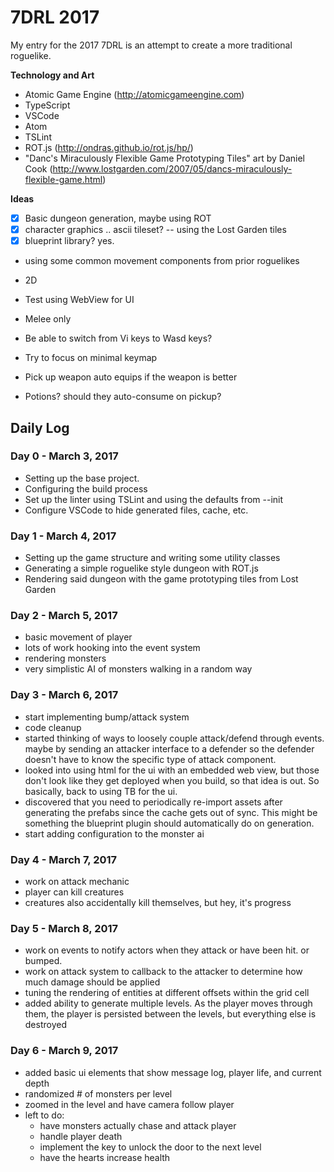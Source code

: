# 7DRL 2017

My entry for the 2017 7DRL is an attempt to create a more traditional roguelike.

__Technology and Art__
- Atomic Game Engine (http://atomicgameengine.com)
- TypeScript
- VSCode
- Atom
- TSLint
- ROT.js (http://ondras.github.io/rot.js/hp/)
- "Danc's Miraculously Flexible Game Prototyping Tiles" art by Daniel Cook (http://www.lostgarden.com/2007/05/dancs-miraculously-flexible-game.html)

__Ideas__
- [X] Basic dungeon generation, maybe using ROT
- [X] character graphics .. ascii tileset? -- using the Lost Garden tiles
- [X] blueprint library? yes.
- using some common movement components from prior roguelikes
- 2D
- Test using WebView for UI
- Melee only

- Be able to switch from Vi keys to Wasd keys?
- Try to focus on minimal keymap
- Pick up weapon auto equips if the weapon is better
- Potions?  should they auto-consume on pickup?

## Daily Log

### Day 0 - March 3, 2017
- Setting up the base project.
- Configuring the build process
- Set up the linter using TSLint and using the defaults from --init
- Configure VSCode to hide generated files, cache, etc.

### Day 1 - March 4, 2017
- Setting up the game structure and writing some utility classes
- Generating a simple roguelike style dungeon with ROT.js
- Rendering said dungeon with the game prototyping tiles from Lost Garden

### Day 2 - March 5, 2017
- basic movement of player
- lots of work hooking into the event system
- rendering monsters
- very simplistic AI of monsters walking in a random way

### Day 3 - March 6, 2017
- start implementing bump/attack system
- code cleanup
- started thinking of ways to loosely couple attack/defend through events.  maybe by sending an attacker interface to a defender
  so the defender doesn't have to know the specific type of attack component.
- looked into using html for the ui with an embedded web view, but those don't look like they get deployed when you build, so that idea is out.  So basically, back to using TB for the ui.
- discovered that you need to periodically re-import assets after generating the prefabs since the cache gets out of sync.  This might be something the blueprint plugin should automatically do on generation.
- start adding configuration to the monster ai

### Day 4 - March 7, 2017
- work on attack mechanic
- player can kill creatures
- creatures also accidentally kill themselves, but hey, it's progress

### Day 5 - March 8, 2017
- work on events to notify actors when they attack or have been hit. or bumped.
- work on attack system to callback to the attacker to determine how much damage should be applied
- tuning the rendering of entities at different offsets within the grid cell
- added ability to generate multiple levels.  As the player moves through them, the player is persisted between the levels, but everything else is destroyed

### Day 6 - March 9, 2017
- added basic ui elements that show message log, player life, and current depth
- randomized # of monsters per level
- zoomed in the level and have camera follow player
- left to do:
  - have monsters actually chase and attack player
  - handle player death
  - implement the key to unlock the door to the next level
  - have the hearts increase health
  

